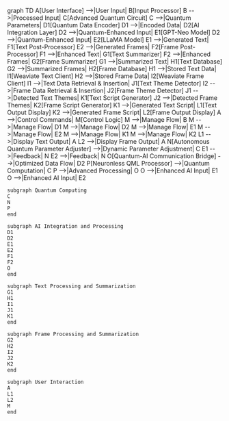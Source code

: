 graph TD
    A[User Interface] -->|User Input| B[Input Processor]
    B -->|Processed Input| C[Advanced Quantum Circuit]
    C -->|Quantum Parameters| D1[Quantum Data Encoder]
    D1 -->|Encoded Data| D2[AI Integration Layer]
    D2 -->|Quantum-Enhanced Input| E1[GPT-Neo Model]
    D2 -->|Quantum-Enhanced Input| E2[LLaMA Model]
    E1 -->|Generated Text| F1[Text Post-Processor]
    E2 -->|Generated Frames| F2[Frame Post-Processor]
    F1 -->|Enhanced Text| G1[Text Summarizer]
    F2 -->|Enhanced Frames| G2[Frame Summarizer]
    G1 -->|Summarized Text| H1[Text Database]
    G2 -->|Summarized Frames| H2[Frame Database]
    H1 -->|Stored Text Data| I1[Weaviate Text Client]
    H2 -->|Stored Frame Data| I2[Weaviate Frame Client]
    I1 -->|Text Data Retrieval & Insertion| J1[Text Theme Detector]
    I2 -->|Frame Data Retrieval & Insertion| J2[Frame Theme Detector]
    J1 -->|Detected Text Themes| K1[Text Script Generator]
    J2 -->|Detected Frame Themes| K2[Frame Script Generator]
    K1 -->|Generated Text Script| L1[Text Output Display]
    K2 -->|Generated Frame Script| L2[Frame Output Display]
    A -->|Control Commands| M[Control Logic]
    M -->|Manage Flow| B
    M -->|Manage Flow| D1
    M -->|Manage Flow| D2
    M -->|Manage Flow| E1
    M -->|Manage Flow| E2
    M -->|Manage Flow| K1
    M -->|Manage Flow| K2
    L1 -->|Display Text Output| A
    L2 -->|Display Frame Output| A
    N[Autonomous Quantum Parameter Adjuster] -->|Dynamic Parameter Adjustment| C
    E1 -->|Feedback| N
    E2 -->|Feedback| N
    O[Quantum-AI Communication Bridge] -->|Optimized Data Flow| D2
    P[Neuronless QML Processor] -->|Quantum Computation| C
    P -->|Advanced Processing| O
    O -->|Enhanced AI Input| E1
    O -->|Enhanced AI Input| E2

    subgraph Quantum Computing
    C
    N
    P
    end

    subgraph AI Integration and Processing
    D1
    D2
    E1
    E2
    F1
    F2
    O
    end

    subgraph Text Processing and Summarization
    G1
    H1
    I1
    J1
    K1
    end

    subgraph Frame Processing and Summarization
    G2
    H2
    I2
    J2
    K2
    end

    subgraph User Interaction
    A
    L1
    L2
    M
    end
